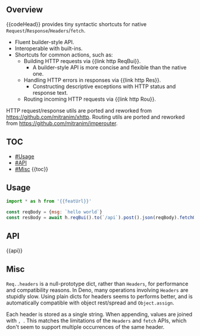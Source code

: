 ## Overview

{{codeHead}} provides tiny syntactic shortcuts for native `Request`/`Response`/`Headers`/`fetch`.

* Fluent builder-style API.
* Interoperable with built-ins.
* Shortcuts for common actions, such as:
  * Building HTTP requests via {{link http ReqBui}}.
    * A builder-style API is more concise and flexible than the native one.
  * Handling HTTP errors in responses via {{link http Res}}.
    * Constructing descriptive exceptions with HTTP status and response text.
  * Routing incoming HTTP requests via {{link http Rou}}.

HTTP request/response utils are ported and reworked from https://github.com/mitranim/xhttp. Routing utils are ported and reworked from https://github.com/mitranim/imperouter.

## TOC

* [#Usage](#usage)
* [#API](#api)
* [#Misc](#misc)
{{toc}}

## Usage

```js
import * as h from '{{featUrl}}'

const reqBody = {msg: `hello world`}
const resBody = await h.reqBui().to(`/api`).post().json(reqBody).fetchOkJson()
```

## API

{{api}}

## Misc

`Req..headers` is a null-prototype dict, rather than `Headers`, for performance and compatibility reasons. In Deno, many operations involving `Headers` are stupidly slow. Using plain dicts for headers seems to performs better, and is automatically compatible with object rest/spread and `Object.assign`.

Each header is stored as a single string. When appending, values are joined with `, `. This matches the limitations of the `Headers` and `fetch` APIs, which don't seem to support multiple occurrences of the same header.
